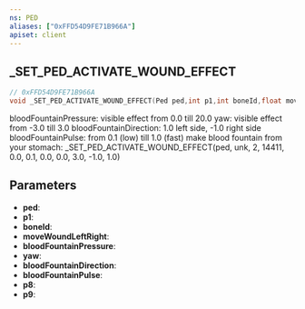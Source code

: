 ```yaml
---
ns: PED
aliases: ["0xFFD54D9FE71B966A"]
apiset: client
---
```

## _SET_PED_ACTIVATE_WOUND_EFFECT

```c
// 0xFFD54D9FE71B966A
void _SET_PED_ACTIVATE_WOUND_EFFECT(Ped ped,int p1,int boneId,float moveWoundLeftRight,float bloodFountainPressure,float yaw,float bloodFountainDirection,float bloodFountainPulse,float p8,float p9);
```

bloodFountainPressure: visible effect from 0.0 till 20.0
yaw: visible effect from -3.0 till 3.0
bloodFountainDirection: 1.0 left side, -1.0 right side
bloodFountainPulse: from 0.1 (low) till 1.0 (fast)
make blood fountain from your stomach: _SET_PED_ACTIVATE_WOUND_EFFECT(ped, unk, 2, 14411, 0.0, 0.1, 0.0, 0.0, 3.0, -1.0, 1.0)

## Parameters
* **ped**:
* **p1**:
* **boneId**:
* **moveWoundLeftRight**:
* **bloodFountainPressure**:
* **yaw**:
* **bloodFountainDirection**:
* **bloodFountainPulse**:
* **p8**:
* **p9**:



